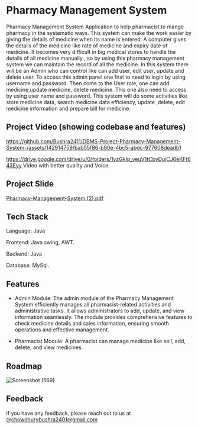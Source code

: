 
# Pharmacy Management System


Pharmacy Management System 
Application to help pharmacist to mange pharmacy in the 
systematic ways. This system can make the work easier 
by giving the details of medicine when its name is entered.
A computer gives the details of the medicine like rate of 
medicine and expiry date of medicine. It becomes very 
difficult in big medical stores to handle the details of all 
medicine manually , so by using this pharmacy 
management system we can maintain the record of all the 
medicine. 
In this system there will be an Admin who can control like 
can add user, edit user, update and delete user. To 
access this admin panel one first to need to login by using 
username and password.
Then come to the User role, one can add medicine,update
medicine, delete medicine. This one also need to access 
by using user name and password.
This system will do some activities like store medicine 
data, search medicine data efficiency, update ,delete, edit 
medicine information and prepare bill for medicine.

## Project Video (showing codebase and features)




https://github.com/Bushra2411/DBMS-Project-Pharmacy-Management-System-/assets/142914759/bab55f86-b90e-4bc5-abdc-977608deadb1





https://drive.google.com/drive/u/0/folders/1yzGkIp_veuV1tCbyDujCJ6eKFt643Eyy Video with better quality and Voice.



##  Project Slide


[Pharmacy-Management-System (2).pdf](https://github.com/user-attachments/files/16025629/Pharmacy-Management-System.2.pdf)
 


 
## Tech Stack


 Language: Java

 Frontend: Java swing, AWT.
 
 Backend: Java

 Database: MySql.


## Features


- Admin Module: The admin module of the Pharmacy Management System efficiently manages all pharmacist-related activities and administrative tasks. It allows administrators to add, update, and view information seamlessly. The module provides comprehensive features to check medicine details and sales information, ensuring smooth operations and effective management.

- Pharmacist Module: A pharmacist can manage medicine like sell, add, delete, and view medicines.


## Roadmap


![Screenshot (569)](https://github.com/Bushra2411/DBMS-Project-Pharmacy-Management-System-/assets/142914759/5efc6638-5874-4261-98bc-f429ebe9db57)


## Feedback 


If you have any feedback, please reach out to us at @chowdhurybushra2401@gmail.com
